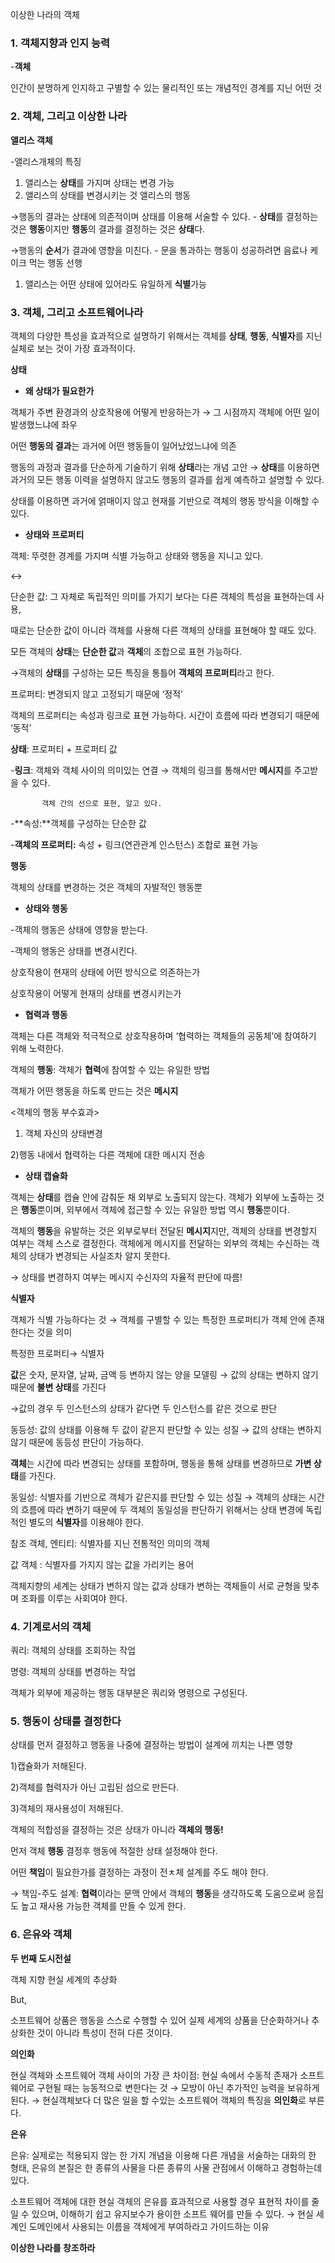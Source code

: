 이상한 나라의 객체
### 1. 객체지향과 인지 능력

-**객체**

인간이 분명하게 인지하고 구별할 수 있는 물리적인 또는 개념적인 경계를 지닌 어떤 것

### 2. 객체, 그리고 이상한 나라

**앨리스 객체**

-앨리스개체의 특징

1. 앨리스는 **상태**를 가지며 상태는 변경 가능
2. 앨리스의 상태를 변경시키는 것 앨리스의 행동

→행동의 결과는 상태에 의존적이며 상태를 이용해 서술할 수 있다. - **상태**를 결정하는 것은 **행동**이지만 **행동**의 결과를 결정하는 것은 **상태**다. 

→행동의 **순서**가 결과에 영향을 미친다. - 문을 통과하는 행동이 성공하려면 음료나 케이크 먹는 행동 선행 

1. 앨리스는 어떤 상태에 있어라도 유일하게 **식별**가능

### 3. 객체, 그리고 소프트웨어나라

객체의 다양한 특성을 효과적으로 설명하기 위해서는 객체를 **상태**, **행동**, **식별자**를 지닌 실체로 보는 것이 가장 효과적이다. 

**상태**

- **왜 상태가 필요한가**

객체가 주변 환경과의 상호작용에 어떻게 반응하는가 → 그 시점까지 객체에 어떤 일이 발생했느냐에 좌우

어떤 **행동의 결과**는 과거에 어떤 행동들이 일어났었느냐에 의존

행동의 과정과 결과를 단순하게 기술하기 위해 **상태**라는 개념 고안 → **상태**를 이용하면 과거의 모든 행동 이력을 설명하지 않고도 행동의 결과를 쉽게 예측하고 설명할 수 있다. 

상태를 이용하면 과거에 얽매이지 않고 현재를 기반으로 객체의 행동 방식을 이해할 수 있다.

- **상태와 프로퍼티**

객체: 뚜렷한 경계를 가지며 식별 가능하고 상태와 행동을 지니고 있다. 

↔

단순한 값: 그 자체로 독립적인 의미를 가지기 보다는 다른 객체의 특성을 표현하는데 사용,

때로는 단순한 값이 아니라 객체를 사용해 다른 객체의 상태를 표현해야 할 때도 있다.

모든 객체의 **상태**는 **단순한 값**과 **객체**의 조합으로 표현 가능하다.

→객체의 **상태**를 구성하는 모든 특징을 통틀어 **객체의 프로퍼티**라고 한다.

프로퍼티: 변경되지 않고 고정되기 때문에 ‘정적’

객체의 프로퍼티는 속성과 링크로 표현 가능하다. 시간이 흐름에 따라 변경되기 때문에 ‘동적’

**상태**: 프로퍼티 + 프로퍼티 값

-**링크**: 객체와 객체 사이의 의미있는 연결 → 객체의 링크를 통해서만 **메시지**를 주고받을 수 있다.

           객체 간의 선으로 표현, 알고 있다.

-**속성:**객체를 구성하는 단순한 값

-**객체의 프로퍼티:** 속성 + 링크(연관관계 인스턴스) 조합로 표현 가능

**행동**

객체의 상태를 변경하는 것은 객체의 자발적인 행동뿐

 

- **상태와 행동**

-객체의 행동은 상태에 영향을 받는다.

-객체의 행동은 상태를 변경시킨다.

상호작용이 현재의 상태에 어떤 방식으로 의존하는가

상호작용이 어떻게 현재의 상태를 변경시키는가

- **협력과 행동**

객체는 다른 객체와 적극적으로 상호작용하며 ‘협력하는 객체들의 공동체’에 참여하기 위해 노력한다.

객체의 **행동**: 객체가 **협력**에 참여할 수 있는 유일한 방법

객체가 어떤 행동을 하도록 만드는 것은 **메시지**

<객체의 행동 부수효과>

1) 객체 자신의 상태변경

2)행동 내에서 협력하는 다른 객체에 대한 메시지 전송

- **상태 캡슐화**

객체는 **상태**를 캡슐 안에 감춰둔 채 외부로 노출되지 않는다. 객체가 외부에 노출하는 것은 **행동**뿐이며, 외부에서 객체에 접근할 수 있는 유일한 방법 역시 **행동**뿐이다.

객체의 **행동**을 유발하는 것은 외부로부터 전달된 **메시지**지만, 객체의 상태를 변경할지 여부는 객체 스스로 결정한다. 객체에게 메시지를 전달하는 외부의 객체는 수신하는 객체의 상태가 변경되는 사실조차 알지 못한다.

→ 상태를 변경하지 여부는 메시지 수신자의 자율적 판단에 따름!

**식별자**

객체가 식별 가능하다는 것 → 객체를 구별할 수 있는 특정한 프로퍼티가 객체 안에 존재한다는 것을 의미

특정한 프로퍼티→ 식별자

**값**은 숫자, 문자열, 날짜, 금액 등 변하지 않는 양을 모델링 → 값의 상태는 변하지 않기 때문에 **불변 상태**를 가진다

→값의 경우 두 인스턴스의 상태가 같다면 두 인스턴스를 같은 것으로 판단

동등성: 값의 상태를 이용해 두 값이 같은지 판단할 수 있는 성질 → 값의 상태는 변하지 않기 때문에 동등성 판단이 가능하다. 

**객체**는 시간에 따라 변경되는 상태를 포함하며, 행동을 통해 상태를 변경하므로 **가변 상태**를 가진다.

동일성: 식별자를 기반으로 객체가 같은지를 판단할 수 있는 성질 → 객체의 상태는 시간의 흐름에 따라 변하기 때문에 두 객체의 동일성을 판단하기 위해서는 상태 변경에 독립적인 별도의 **식별자**를 이용해야 한다. 

참조 객체, 엔티티: 식별자를 지닌 전통적인 의미의 객체

값 객체 : 식별자를 가지지 않는 값을 가리키는 용어

객체지향의 세계는 상태가 변하지 않는 값과 상태가 변하는 객체들이 서로 균형을 맞추며 조화를 이루는 사회여야 한다.

### 4. 기계로서의 객체

쿼리: 객체의 상태를 조회하는 작업

명령: 객체의 상태를 변경하는 작업

객체가 외부에 제공하는 행동 대부분은 쿼리와 명령으로 구성된다. 

### 5. 행동이 상태를 결정한다

상태를 먼저 결정하고 행동을 나중에 결정하는 방법이 설계에 끼치는 나쁜 영향

1)캡슐화가 저해된다.

2)객체를 협력자가 아닌 고립된 섬으로 만든다.

3)객체의 재사용성이 저해된다.

객체의 적합성을 결정하는 것은 상태가 아니라 **객체의 행동!**

먼저 객체 **행동** 결정후 행동에 적절한 상태 설정해야 한다.

어떤 **책임**이 필요한가를 결정하는 과정이 전ㅊ체 설계를 주도 해야 한다.

→ 책임-주도 설계: **협력**이라는 문맥 안에서 객체의 **행동**을 생각하도록 도움으로써 응집도 높고 재사용 가능한 객체를 만들 수 있게 한다.

### 6. 은유와 객체

**두 번째 도시전설**

객체 지향 현실 세계의 추상화

But,

소프트웨어 상품은 행동을 스스로 수행할 수 있어 실제 세계의 상품을 단순화하거나 추상화한 것이 아니라 특성이 전혀 다른 것이다.

**의인화**

현실 객체와 소프트웨어 객체 사이의 가장 큰 차이점: 현실 속에서 수동적 존재가 소프트웨어로 구현될 때는 능동적으로 변한다는 것 → 모방이 아닌 추가적인 능력을 보유하게 된다. → 현실객체보다 더 많은 일을 할 수있는 소프트웨어 객체의 특징을 **의인화**로 부른다.

**은유**

은유: 실제로는 적용되지 않는 한 가지 개념을 이용해 다른 개념을 서술하는 대화의 한 형태, 은유의 본질은 한 종류의 사물을 다른 종류의 사물 관점에서 이해하고 경험하는데 있다. 

소프트웨어 객체에 대한 현실 객체의 은유를 효과적으로 사용할 경우 표현적 차이를 줄일 수 있으며, 이해하기 쉽고 유지보수가 용이한 소프트 웨어를 만들 수 있다. → 현실 세계인 도메인에서 사용되는 이름을 객체에게 부여하라고 가이드하는 이유

**이상한 나라를 창조하라**
